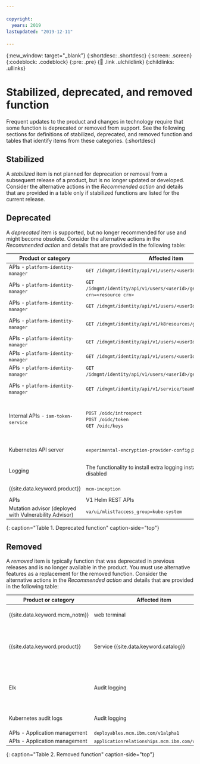 ```yaml
---

copyright:
  years: 2019
lastupdated: "2019-12-11"

---
```


{:new_window: target="_blank"}
{:shortdesc: .shortdesc}
{:screen: .screen}
{:codeblock: .codeblock}
{:pre: .pre}
{:child: .link .ulchildlink}
{:childlinks: .ullinks}

# Stabilized, deprecated, and removed function

Frequent updates to the product and changes in technology require that some function is deprecated or removed from support. See the following sections for definitions of stabilized, deprecated, and removed function and tables that identify items from these categories.
{:shortdesc}

## Stabilized

A _stabilized_ item is not planned for deprecation or removal from a subsequent release of a product, but is no longer updated or developed. Consider the alternative actions in the _Recommended action_ and details that are provided in a table only if stabilized functions are listed for the current release.

## Deprecated

A _deprecated_ item is supported, but no longer recommended for use and might become obsolete. Consider the alternative actions in the _Recommended action_ and details that are provided in the following table:

Product or category | Affected item | Status | Version | Recommended action | More details and links |
-- | -- | -- | -- | -- | -- |
APIs - `platform-identity-manager` | `GET /idmgmt/identity/api/v1/users/<userId>/getHighestRole` | Deprecated | {{site.data.keyword.cloud_pak}} | Replaced by `GET /idmgmt/identity/api/v1/teams/highestRole` | None available |
APIs - `platform-identity-manager` | `GET /idmgmt/identity/api/v1/users/<userId>/getHighestRoleForCRN?crn=<resource crn>` | Deprecated | {{site.data.keyword.cloud_pak}}  | Replaced by `GET /idmgmt/identity/api/v1/teams/highestRole?crn=<resource crn>` | None available |
APIs - `platform-identity-manager` | `GET /idmgmt/identity/api/v1/users/<userId>/getTeamResources` | Deprecated | {{site.data.keyword.cloud_pak}}  | Replaced by `GET /idmgmt/identity/api/v1/teams/resources` | None available |
APIs - `platform-identity-manager` | `GET /idmgmt/identity/api/v1/k8resources/getK8Resources` | Deprecated | {{site.data.keyword.cloud_pak}}  | Replaced by `GET /idmgmt/identity/api/v1/teams/resources?resourceType=namespace` | None available |
APIs - `platform-identity-manager` | `GET /idmgmt/identity/api/v1/users/<userId>/getTeams` | Deprecated | {{site.data.keyword.cloud_pak}}  | Replaced by `GET /idmgmt/identity/api/v1/teams` | None available. |
APIs - `platform-identity-manager` | `GET /idmgmt/identity/api/v1/users/<userId>/ldapList` | Deprecated | {{site.data.keyword.cloud_pak}}  | Replaced by `GET /idmgmt/identity/api/v1/teams/directories` | None available |
APIs - `platform-identity-manager` | `GET /idmgmt/identity/api/v1/users/<userId>/getTeamRoleMappings` | Deprecated | {{site.data.keyword.cloud_pak}}  | Replaced by `GET /idmgmt/identity/api/v1/teams/roleMappings` | None available |
APIs - `platform-identity-manager` | `GET /idmgmt/identity/api/v1/service/teamRoleBindings` | Deprecated | {{site.data.keyword.cloud_pak}}  | Replaced by `GET /idmgmt/identity/api/v1/teams/roleMappings? userid=<userId>` | None available |
Internal APIs - `iam-token-service` | `POST /oidc/introspect` </br> `POST /oidc/token` </br> `GET /oidc/keys` | Deprecated | {{site.data.keyword.cloud_pak}}  | Replaced by </br> `POST /iam/oidc/introspect` </br> `POST /iam/oidc/token` </br> `GET /iam/oidc/keys` | Both the deprecated and replaced APIs are available in {{site.data.keyword.cloud_pak}}. The deprecated APIs are planned to be removed in a subsequent release.|
Kubernetes API server | `experimental-encryption-provider-config` parameter | Deprecated | version 3.2.0 | Use the `encryption-provider-config` parameter with version `apiserver.config.k8s.io/v1` instead. | |
Logging| The functionality to install extra logging instances with security disabled| Deprecated | version 3.2.0 | Update insecure logging deployments to the 3.2.0 level and use chart parameters to enable security. | None available |
{{site.data.keyword.product}}  | `mcm-inception` | Deprecated | version 3.2.0 | `mcm-inception` is removed from the {{site.data.keyword.mcm_notm}} server chart | None available |
APIs | V1 Helm REST APIs | Deprecated | version 3.2.1 | Replaced by the V2 Helm REST APIs | [Helm API](../apis/helm_apis.md) |
Mutation advisor (deployed with Vulnerability Advisor) | `va/ui/mlist?access_group=kube-system` | Deprecated | {{site.data.keyword.cloud_pak}} {{site.data.keyword.version_cp}}| |None available|
{: caption="Table 1. Deprecated function" caption-side="top"}

## Removed

A _removed_ item is typically function that was deprecated in previous releases and is no longer available in the product. You must use alternative features as a replacement for the removed function. Consider the alternative actions in the _Recommended action_ and details that are provided in the following table:

Product or category | Affected item | Version| Replacement | More details and links |
-- | -- | -- | -- | -- |
{{site.data.keyword.mcm_notm}}| web terminal|1.2| Removed | Use the Visual Web Terminal. See the documentation for the common services|
{{site.data.keyword.product}} | Service {{site.data.keyword.catalog}} | version 1.2.0 | Install the service catalog with {{site.data.keyword.open_s}} version 4.1. |  For more information, see _Installing the service catalog_ from the [{{site.data.keyword.ocp_tm}} documentation ![Opens in a new tab](../images/icons/launch-glyph.svg "Opens in a new tab")](https://docs.openshift.com/container-platform/4.1/applications/service_brokers/installing-service-catalog.html){: new_window}.|
Elk| Audit logging|1.2| Removed | You can forward audit logs to your Security information and event management (SIEM) tool. See [Configuring {{site.data.keyword.product}} to forward audit logs](../audit-logging/3.3.0/forward_audit_logs.md)|
Kubernetes audit logs| Audit logging|1.2| Removed | {{site.data.keyword.mcm_notm}} does not collect Kubernetes audit logs.|
APIs - Application management | `deployables.mcm.ibm.com/v1alpha1` |  3.2.1 | `deployable.app.ibm.com/v1alpha1` | [Application resources](../mcm/applications/app_resources.md) |
APIs - Application management | `applicationrelationships.mcm.ibm.com/v1alpha1` | 3.2.1 | `deployable.app.ibm.com.spec.dependencies` | [Application resources](../mcm/applications/app_resources.md) |
{: caption="Table 2. Removed function" caption-side="top"}
